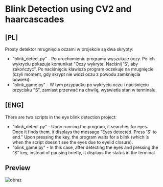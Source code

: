 # Blink Detection using CV2 and haarcascades
## [PL]
Prosty detektor mrugnięcia oczami w projekcie są dwa skrypty:

* "blink_detect.py" - Po uruchomieniu programu wyszukuje oczy. Po ich wykryciu pokazuje komunikat "Oczy wykryte. Naciśnij 'S', aby zakończyć". Po naciśnięciu klawisza program oczekuje na mrugnięcie (czyli moment, gdy skrypt nie widzi oczu z powodu zamknięcia powieki).
* "blink_game.py" - W tym przypadku po wykryciu oczu i naciśnięciu przycisku "S", zamiast przerwać na chwilę, wyświetla stan w terminalu.
## [ENG]
There are two scripts in the eye blink detection project:

* "blink_detect.py" - Upon running the program, it searches for eyes. Once it finds them, it displays the message "Eyes detected. Press 'S' to end." Upon pressing the key, the program waits for a blink (which is when the script doesn't see the eyes due to eyelid closure).
* "blink_game.py" - In this case, after detecting the eyes and pressing the "S" key, instead of pausing briefly, it displays the status in the terminal.

## Preview
![obraz](https://github.com/kolinov2/Blink-Detection-CV2--PL-/assets/94188817/6ec377a1-0369-44e7-b834-872eb3e643b6)
